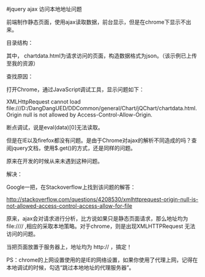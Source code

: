 #jquery ajax 访问本地地址问题

前端制作静态页面，使用ajax读取数据，前台显示，但是在chrome下显示不出来。

 

目录结构：

 

其中， chartdata.html为请求访问的页面，构造数据格式为json。（该示例已上传至我的资源）

 

查找原因：

打开Chrome，通过JavaScript调试工具，显示问题如下：

 

XMLHttpRequest cannot load file:///D:/DangDangUED/DDCommon/general/Chart/jQChart/chartdata.html. Origin null is not allowed by Access-Control-Allow-Origin.

断点调试，说是eval(data)[0]无法读取。


但是在IE以及firefox都没有问题。是由于Chrome对ajax的解析不同造成的吗？查阅jquery文档，使用$.get()的方式，还是同样的问题。

 

原来在开发的时候从来未遇到这种问题。

 

解决：

Google一把，在Stackoverflow上找到该问题的解答：

 http://stackoverflow.com/questions/4208530/xmlhttprequest-origin-null-is-not-allowed-access-control-access-allow-for-file

 

原来，ajax会对请求进行分析，比方说如果只是静态页面请求，那么地址均为 file://// ,相应的采取本地策略。对于chrome，则是出现XMLHTTPRequest 无法访问的问题。

 

当把页面放置于服务器上，地址均为 http:// ，搞定！

 

PS：chrome的上网设置使用的是IE的网络设置，如果你使用了代理上网，记得在本地调试的时候，勾选“跳过本地地址的代理服务器”。